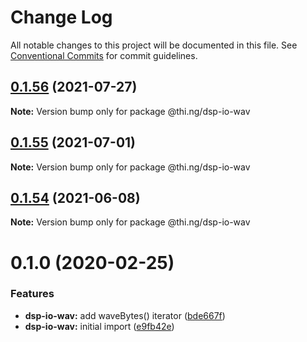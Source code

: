 # Change Log

All notable changes to this project will be documented in this file.
See [Conventional Commits](https://conventionalcommits.org) for commit guidelines.

## [0.1.56](https://github.com/thi-ng/umbrella/compare/@thi.ng/dsp-io-wav@0.1.55...@thi.ng/dsp-io-wav@0.1.56) (2021-07-27)

**Note:** Version bump only for package @thi.ng/dsp-io-wav





## [0.1.55](https://github.com/thi-ng/umbrella/compare/@thi.ng/dsp-io-wav@0.1.54...@thi.ng/dsp-io-wav@0.1.55) (2021-07-01)

**Note:** Version bump only for package @thi.ng/dsp-io-wav





## [0.1.54](https://github.com/thi-ng/umbrella/compare/@thi.ng/dsp-io-wav@0.1.53...@thi.ng/dsp-io-wav@0.1.54) (2021-06-08)

**Note:** Version bump only for package @thi.ng/dsp-io-wav





# 0.1.0 (2020-02-25)


### Features

* **dsp-io-wav:** add waveBytes() iterator ([bde667f](https://github.com/thi-ng/umbrella/commit/bde667fe4b08f03a7bbf4fa95d8e71c296d5bfb7))
* **dsp-io-wav:** initial import ([e9fb42e](https://github.com/thi-ng/umbrella/commit/e9fb42e5cb260997ff38055e713aebd82aaf3843))
